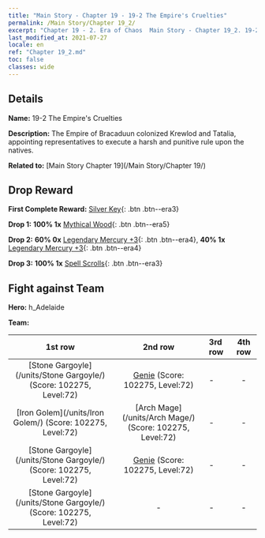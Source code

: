 ```yaml
---
title: "Main Story - Chapter 19 - 19-2 The Empire's Cruelties"
permalink: /Main Story/Chapter 19_2/
excerpt: "Chapter 19 - 2. Era of Chaos  Main Story - Chapter 19_2. 19-2 The Empire's Cruelties"
last_modified_at: 2021-07-27
locale: en
ref: "Chapter 19_2.md"
toc: false
classes: wide
---
```


## Details

 **Name:** 19-2 The Empire's Cruelties

 **Description:** The Empire of Bracaduun colonized Krewlod and Tatalia, appointing representatives to execute a harsh and punitive rule upon the natives.

 **Related to:** [Main Story Chapter 19](/Main Story/Chapter 19/)

## Drop Reward

 **First Complete Reward:** [Silver Key](/Items/con_693/){: .btn .btn--era3}

 **Drop 1:** **100% 1x** [Mythical Wood](/Items/mat_62/){: .btn .btn--era5}

 **Drop 2:** **60% 0x** [Legendary Mercury +3](/Items/mat_56/){: .btn .btn--era4}, **40% 1x** [Legendary Mercury +3](/Items/mat_56/){: .btn .btn--era4}

 **Drop 3:** **100% 1x** [Spell Scrolls](/Items/con_694/){: .btn .btn--era3}


## Fight against Team
 **Hero:** h_Adelaide

 **Team:**


  | 1st row | 2nd row | 3rd row | 4th row |
  |:----:|:----:|:----|:----:|
  | [Stone Gargoyle](/units/Stone Gargoyle/) (Score: 102275, Level:72)  | [Genie](/units/Genie/) (Score: 102275, Level:72)  | - | - |
  | [Iron Golem](/units/Iron Golem/) (Score: 102275, Level:72)  | [Arch Mage](/units/Arch Mage/) (Score: 102275, Level:72)  | - | - |
  | [Stone Gargoyle](/units/Stone Gargoyle/) (Score: 102275, Level:72)  | [Genie](/units/Genie/) (Score: 102275, Level:72)  | - | - |
  | [Stone Gargoyle](/units/Stone Gargoyle/) (Score: 102275, Level:72)  | - | - | - |


